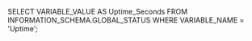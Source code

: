 SELECT VARIABLE_VALUE AS Uptime_Seconds 
FROM INFORMATION_SCHEMA.GLOBAL_STATUS 
WHERE VARIABLE_NAME = 'Uptime';
